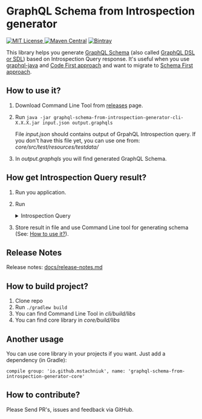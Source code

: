 # GraphQL Schema from Introspection generator

[![MIT License](http://img.shields.io/badge/license-MIT-green.svg) ](https://github.com/mstachniuk/graphql-schema-from-introspection-generator/blob/master/LICENSE)
[![Maven Central](https://img.shields.io/maven-central/v/io.github.mstachniuk/graphql-schema-from-introspection-generator-core.svg)](https://search.maven.org/artifact/io.github.mstachniuk/graphql-schema-from-introspection-generator-core)
[![Bintray](https://api.bintray.com/packages/mstachniuk/mstachniuk-maven-repo/maven/images/download.svg) ](https://bintray.com/mstachniuk/mstachniuk-maven-repo/maven/_latestVersion)

This library helps you generate [GraphQL Schema](https://graphql.org/learn/schema/) (also called [GraphQL DSL or SDL](https://graphql-java.readthedocs.io/en/latest/schema.html)) based on Introspection Query response. 
It's useful when you use [graphql-java](https://github.com/graphql-java/graphql-java) and [Code First approach](https://graphql-java.readthedocs.io/en/latest/schema.html#creating-a-schema-programmatically) and want to migrate to [Schema First approach](https://graphql-java.readthedocs.io/en/latest/schema.html#creating-a-schema-using-the-sdl).

## How to use it?

1. Download Command Line Tool from [releases](https://github.com/mstachniuk/graphql-schema-from-introspection-generator/releases) page.
2. Run `java -jar graphql-schema-from-introspection-generator-cli-X.X.X.jar input.json output.graphqls`

   File *input.json* should contains output of GrpahQL Introspection query.
   If you don't have this file yet, you can use one from: *core/src/test/resources/testdata/*   
3. In *output.graphqls* you will find generated GraphQL Schema.

## How get Introspection Query result?

1. Run you application.
2. Run 
   <details>
     <summary>Introspection Query</summary>
     
   ```
       query IntrospectionQuery {
         __schema {
           queryType { name }
           mutationType { name }
           subscriptionType { name }
           types {
             ...FullType
           }
           directives {
             name
             description
             locations
             args {
               ...InputValue
             }
           }
         }
       }
     
       fragment FullType on __Type {
         kind
         name
         description
         fields(includeDeprecated: true) {
           name
           description
           args {
             ...InputValue
           }
           type {
             ...TypeRef
           }
           isDeprecated
           deprecationReason
         }
         inputFields {
           ...InputValue
         }
         interfaces {
           ...TypeRef
         }
         enumValues(includeDeprecated: true) {
           name
           description
           isDeprecated
           deprecationReason
         }
         possibleTypes {
           ...TypeRef
         }
       }
     
       fragment InputValue on __InputValue {
         name
         description
         type { ...TypeRef }
         defaultValue
       }
     
       fragment TypeRef on __Type {
         kind
         name
         ofType {
           kind
           name
           ofType {
             kind
             name
             ofType {
               kind
               name
               ofType {
                 kind
                 name
                 ofType {
                   kind
                   name
                   ofType {
                     kind
                     name
                     ofType {
                       kind
                       name
                     }
                   }
                 }
               }
             }
           }
         }
       }
   ```
   
   This query based on Introspection Queries in [graphql-java](https://github.com/graphql-java/graphql-java) and [GraphiQL](https://github.com/graphql/graphiql) projects.
   
   </details>

3. Store result in file and use Command Line tool for generating schema (See: [How to use it?](#how-to-use-it)).



## Release Notes

Release notes: [docs/release-notes.md](/docs/release-notes.md)

## How to build project?

1. Clone repo
2. Run `./gradlew build`
3. You can find Command Line Tool in *cli/build/libs*
4. You can find core library in *core/build/libs*

## Another usage

You can use core library in your projects if you want. Just add a dependency (in Gradle):

`compile group: 'io.github.mstachniuk', name: 'graphql-schema-from-introspection-generator-core'`

## How to contribute? 

Please Send PR's, issues and feedback via GitHub. 
